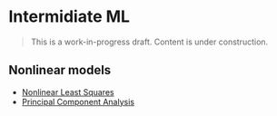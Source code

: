 # Intermidiate ML

> This is a work-in-progress draft. Content is under construction.

## Nonlinear models

- [Nonlinear Least Squares](03-nonlinear/01-nonlinear-ls.pdf)
- [Principal Component Analysis](05-exploratory/01-pca.pdf)